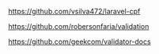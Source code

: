 https://github.com/vsilva472/laravel-cpf

https://github.com/robersonfaria/validation

https://github.com/geekcom/validator-docs


